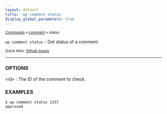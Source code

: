 ```yaml
---
layout: default
title: 'wp comment status'
display_global_parameters: true
---
```


<small>[Commands](/commands/) &raquo; [comment](/commands/comment/) &raquo; status</small>

`wp comment status` - Get status of a comment.

<small>Quick links: <a href="https://github.com/wp-cli/wp-cli/issues?q=is%3Aopen+label%3Acommand%3Acomment-status+sort%3Aupdated-desc">Github issues</a></small>

<hr />

### OPTIONS

&lt;id&gt;
: The ID of the comment to check.

### EXAMPLES

    $ wp comment status 1337
    approved



